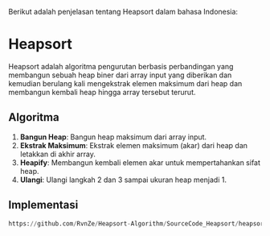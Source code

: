 Berikut adalah penjelasan tentang Heapsort dalam bahasa Indonesia:

# Heapsort

Heapsort adalah algoritma pengurutan berbasis perbandingan yang membangun sebuah heap biner dari array input yang diberikan dan kemudian berulang kali mengekstrak elemen maksimum dari heap dan membangun kembali heap hingga array tersebut terurut.

## Algoritma

1. **Bangun Heap**: Bangun heap maksimum dari array input.
2. **Ekstrak Maksimum**: Ekstrak elemen maksimum (akar) dari heap dan letakkan di akhir array.
3. **Heapify**: Membangun kembali elemen akar untuk mempertahankan sifat heap.
4. **Ulangi**: Ulangi langkah 2 dan 3 sampai ukuran heap menjadi 1.

## Implementasi

```python
https://github.com/RvnZe/Heapsort-Algorithm/SourceCode_Heapsort/heapsort.py
```
